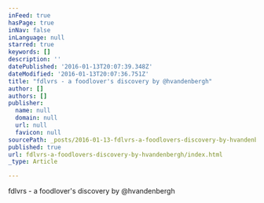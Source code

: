 ```yaml
---
inFeed: true
hasPage: true
inNav: false
inLanguage: null
starred: true
keywords: []
description: ''
datePublished: '2016-01-13T20:07:39.348Z'
dateModified: '2016-01-13T20:07:36.751Z'
title: "fdlvrs - a foodlover's discovery by @hvandenbergh"
author: []
authors: []
publisher:
  name: null
  domain: null
  url: null
  favicon: null
sourcePath: _posts/2016-01-13-fdlvrs-a-foodlovers-discovery-by-hvandenbergh.md
published: true
url: fdlvrs-a-foodlovers-discovery-by-hvandenbergh/index.html
_type: Article

---
```

fdlvrs - a foodlover's discovery by @hvandenbergh